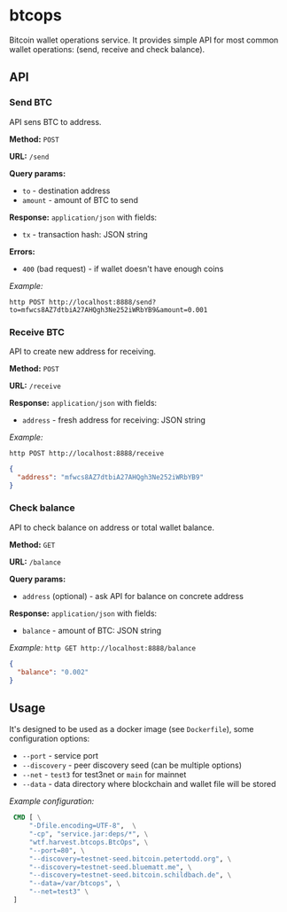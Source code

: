# btcops

Bitcoin wallet operations service.
It provides simple API for most common wallet operations: (send, receive and check balance).

## API

### Send BTC

API sens BTC to address.

**Method:** `POST`

**URL:** `/send`

**Query params:**
 - `to` - destination address
 - `amount` - amount of BTC to send

**Response:** `application/json` with fields:
 - `tx` - transaction hash: JSON string

**Errors:**
 - `400` (bad request) - if wallet doesn't have enough coins

*Example:*

`http POST http://localhost:8888/send?to=mfwcs8AZ7dtbiA27AHQgh3Ne252iWRbYB9&amount=0.001`

### Receive BTC

API to create new address for receiving.

**Method:** `POST`

**URL:** `/receive`

**Response:** `application/json` with fields:
 - `address` - fresh address for receiving: JSON string

*Example:*

`http POST http://localhost:8888/receive`
```json
{
  "address": "mfwcs8AZ7dtbiA27AHQgh3Ne252iWRbYB9"
}
```

### Check balance

API to check balance on address or total wallet balance.

**Method:** `GET`

**URL:** `/balance`

**Query params:**
 - `address` (optional) - ask API for balance on concrete address

 **Response:** `application/json` with fields:
  - `balance` - amount of BTC: JSON string

 *Example:*
 `http GET http://localhost:8888/balance`
 ```json
 {
   "balance": "0.002"
 }
 ```

 ## Usage
 It's designed to be used as a docker image (see `Dockerfile`),
 some configuration options:
  - `--port` - service port
  - `--discovery` - peer discovery seed (can be multiple options)
  - `--net` - `test3` for test3net or `main` for mainnet
  - `--data` - data directory where blockchain and wallet file will be stored

*Example configuration:*
```Dockerfile
 CMD [ \
     "-Dfile.encoding=UTF-8",  \
     "-cp", "service.jar:deps/*", \
     "wtf.harvest.btcops.BtcOps", \
     "--port=80", \
     "--discovery=testnet-seed.bitcoin.petertodd.org", \
     "--discovery=testnet-seed.bluematt.me", \
     "--discovery=testnet-seed.bitcoin.schildbach.de", \
     "--data=/var/btcops", \
     "--net=test3" \
 ]
 ```
